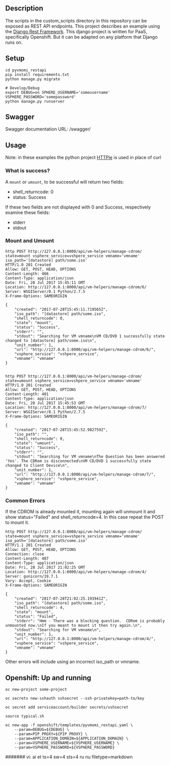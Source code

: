 ## Description

The scripts in the custom_scripts directory in this repository can be
exposed as REST API endpoints.  This project describes an example using
the [Django Rest Framework](http://www.django-rest-framework.org/).  This django
project is written for PaaS, specifically Openshift.  But it can be adapted on
any platform that Django runs on.

## Setup
```
cd pyvmomi_restapi
pip install requirements.txt
python manage.py migrate

# Develop/Debug
export DEBUG=on SPHERE_USERNAME='someusername' VSPHERE_PASSWORD='somepassword'
python manage.py runserver
```

## Swagger
Swagger documentation URL: /swagger/

## Usage
Note: in these examples the python project [HTTPie](https://httpie.org/) is used in place of curl

### What is success?
A `mount` or `umount`, to be successful will return two fields:

* shell_returncode: 0
* status: Success

If these two fields are not displayed with 0 and Success, respectively
examine these fields:

* stderr
* stdout


### Mount and Umount

```
http POST http://127.0.0.1:8000/api/vm-helpers/manage-cdrom/ state=mount vsphere_service=vshpere_service vmname='vmname' iso_path='[datastore] path/some.iso'
HTTP/1.0 201 Created
Allow: GET, POST, HEAD, OPTIONS
Content-Length: 466
Content-Type: application/json
Date: Fri, 28 Jul 2017 15:45:11 GMT
Location: http://127.0.0.1:8000/api/vm-helpers/manage-cdrom/6/
Server: WSGIServer/0.1 Python/2.7.5
X-Frame-Options: SAMEORIGIN

{
    "created": "2017-07-28T15:45:11.719565Z",
    "iso_path": "[datastore] path/some.iso",
    "shell_returncode": 0,
    "state": "mount",
    "status": "Success",
    "stderr": "",
    "stdout": "Searching for VM vmname\nVM CD/DVD 1 successfully state changed to [datastore] path/some.iso\n",
    "unit_number": 1,
    "url": "http://127.0.0.1:8000/api/vm-helpers/manage-cdrom/6/",
    "vsphere_service": "vshpere_service",
    "vmname": "vmname"
}


http POST http://127.0.0.1:8000/api/vm-helpers/manage-cdrom/ state=umount vsphere_service=vshpere_service vmname='vmname'
HTTP/1.0 201 Created
Allow: GET, POST, HEAD, OPTIONS
Content-Length: 401
Content-Type: application/json
Date: Fri, 28 Jul 2017 15:45:53 GMT
Location: http://127.0.0.1:8000/api/vm-helpers/manage-cdrom/7/
Server: WSGIServer/0.1 Python/2.7.5
X-Frame-Options: SAMEORIGIN

{
    "created": "2017-07-28T15:45:52.982759Z",
    "iso_path": "",
    "shell_returncode": 0,
    "state": "umount",
    "status": "Success",
    "stderr": "",
    "stdout": "Searching for VM vmname\nThe Question has been answered 'Yes'. The CDRom is disconnected\nVM CD/DVD 1 successfully state changed to Client Device\n",
    "unit_number": 1,
    "url": "http://127.0.0.1:8000/api/vm-helpers/manage-cdrom/7/",
    "vsphere_service": "vshpere_service",
    "vmname": "vmname"
}

```

### Common Errors

If the CDROM is already mounted it, mounting again will unmount it and show status="Failed" and shell_returncode=4.  In this case
repeat the POST to mount it.

```
http POST http://127.0.0.1:8000/api/vm-helpers/manage-cdrom/ state=mount vsphere_service=vshpere_service vmname='vmname' iso_path='[datastore] path/some.iso'
HTTP/1.1 201 Created
Allow: GET, POST, HEAD, OPTIONS
Connection: close
Content-Length: 487
Content-Type: application/json
Date: Fri, 28 Jul 2017 21:02:25 GMT
Location: http://127.0.0.1:8000/api/vm-helpers/manage-cdrom/4/
Server: gunicorn/19.7.1
Vary: Accept, Cookie
X-Frame-Options: SAMEORIGIN

{
    "created": "2017-07-28T21:02:25.193941Z",
    "iso_path": "[datastore] path/some.iso",
    "shell_returncode": 4,
    "state": "mount",
    "status": "Failed",
    "stderr": "Hmm - There was a blocking question.  CDRom is probably unmounted now.\nIf you meant to mount it then try again.\n",
    "stdout": "Searching for VM vmname\n",
    "unit_number": 1,
    "url": "http://127.0.0.1:8000/api/vm-helpers/manage-cdrom/4/",
    "vsphere_service": "vshpere_service",
    "vmname": "vmname"
}

```

Other errors will include using an incorrect iso_path or vmname.

## Openshift: Up and running

```
oc new-project some-project

oc secrets new-sshauth sshsecret --ssh-privatekey=path-to/key

oc secret add serviceaccount/builder secrets/sshsecret

source typical.sh

oc new-app -f openshift/templates/pyvmomi_restapi.yaml \
    --param=DEBUG=${DEBUG} \
    --param=PIP_PROXY=${PIP_PROXY} \
    --param=APPLICATION_DOMAIN=${APPLICATION_DOMAIN} \
    --param=VSPHERE_USERNAME=${VSPHERE_USERNAME} \
    --param=VSPHERE_PASSWORD=${VSPHERE_PASSWORD}
```

####### vi: ai et ts=4 sw=4 sts=4 ru nu filetype=markdown
